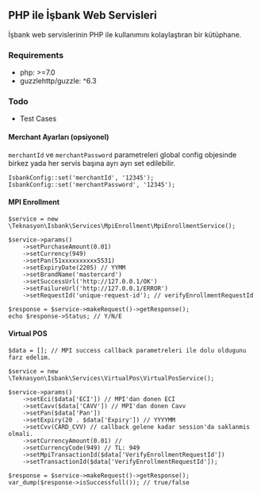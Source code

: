 ## PHP ile İşbank Web Servisleri 
İşbank web servislerinin PHP ile kullanımını kolaylaştıran bir kütüphane. 


### Requirements 
* php: >=7.0
* guzzlehttp/guzzle: ^6.3

### Todo 
* Test Cases

#### Merchant Ayarları (opsiyonel)
`merchantId` ve `merchantPassword` parametreleri global config objesinde birkez yada her servis başına ayrı ayrı set edilebilir. 
```
IsbankConfig::set('merchantId', '12345');
IsbankConfig::set('merchantPassword', '12345');
```

#### MPI Enrollment
```
$service = new \Teknasyon\Isbank\Services\MpiEnrollment\MpiEnrollmentService();

$service->params()
    ->setPurchaseAmount(0.01)
    ->setCurrency(949)
    ->setPan(51xxxxxxxxxx5531)
    ->setExpiryDate(2205) // YYMM
    ->setBrandName('mastercard') 
    ->setSuccessUrl('http://127.0.0.1/OK')
    ->setFailureUrl('http://127.0.0.1/ERROR')
    ->setRequestId('unique-request-id'); // verifyEnrollmentRequestId 

$response = $service->makeRequest()->getResponse();
echo $response->Status; // Y/N/E 

```

#### Virtual POS
```
$data = []; // MPI success callback parametreleri ile dolu oldugunu farz edelim. 

$service = new \Teknasyon\Isbank\Services\VirtualPos\VirtualPosService();

$service->params()
    ->setEci($data['ECI']) // MPI'dan donen ECI
    ->setCavv($data['CAVV']) // MPI'dan donen Cavv
    ->setPan($data['Pan'])
    ->setExpiry(20 . $data['Expiry']) // YYYYMM
    ->setCvv(CARD_CVV) // callback gelene kadar session'da saklanmis olmali. 
    ->setCurrencyAmount(0.01) // 
    ->setCurrencyCode(949) // TL: 949
    ->setMpiTransactionId($data['VerifyEnrollmentRequestId']) 
    ->setTransactionId($data['VerifyEnrollmentRequestId']); 

$response = $service->makeRequest()->getResponse();
var_dump($response->isSuccessfull()); // true/false 
```